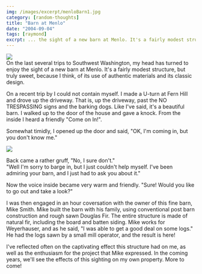 ```yaml
---
img: /images/excerpt/menloBarn1.jpg
category: [random-thoughts]
title: "Barn at Menlo"
date: "2004-09-04"
tags: [raymond]
excrpt: ... the sight of a new barn at Menlo. It's a fairly modest structure, but truly sweet. 
---
```


![](/images/menloBarn1.jpg)  
On the last several trips to Southwest Washington, my head has turned to enjoy the sight of a new barn at Menlo. It's a fairly modest structure, but truly sweet, because I think, of its use of authentic materials and its classic design.  

On a recent trip by I could not contain myself. I made a U-turn at Fern Hill and drove up the driveway. That is, up the driveway, past the NO TRESPASSING signs and the barking dogs. Like I've said, it's a beautiful barn. I walked up to the door of the house and gave a knock. From the inside I heard a friendly "Come on In!".  

Somewhat timidly, I opened up the door and said, "OK, I'm coming in, but you don't know me."  

![](/images/menloBarnDoors1.jpg)

Back came a rather gruff, "No, I sure don't."  
"Well I'm sorry to barge in, but I just couldn't help myself. I've been admiring your barn, and I just had to ask you about it."  

Now the voice inside became very warm and friendly. "Sure! Would you like to go out and take a look?"  

I was then engaged in an hour coversation with the owner of this fine barn, Mike Smith. Mike built the barn with his family, using conventional post barn construction and rough sawn Douglas Fir. The entire structure is made of natural fir, including the board and batten siding. Mike works for Weyerhauser, and as he said, "I was able to get a good deal on some logs." He had the logs sawn by a small mill operator, and the result is here!  

I've reflected often on the captivating effect this structure had on me, as well as the enthusiasm for the project that Mike expressed. In the coming years, we'll see the effects of this sighting on my own property. More to come!  
